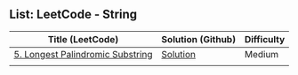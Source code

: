 ## **List:  LeetCode - String**

| Title (LeetCode)                                                                                 | Solution (Github)	 | Difficulty |
|--------------------------------------------------------------------------------------------------|--------------------|------------|
| [5. Longest Palindromic Substring](https://leetcode.com/problems/longest-palindromic-substring/) | [Solution]()       | Medium     |
|                                                                                                  |                    |            |

